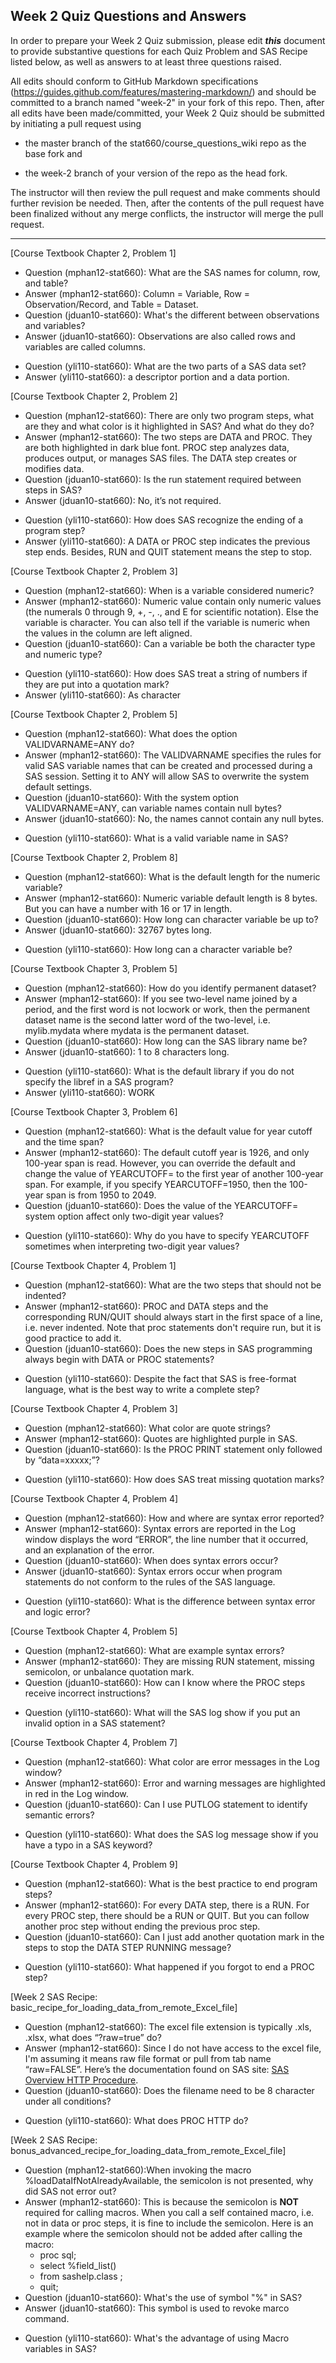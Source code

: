 
## Week 2 Quiz Questions and Answers

In order to prepare your Week 2 Quiz submission, please edit ***this*** document to provide substantive questions for each Quiz Problem and SAS Recipe listed below, as well as answers to at least three questions raised.

All edits should conform to GitHub Markdown specifications (https://guides.github.com/features/mastering-markdown/) and should be committed to a branch named "week-2" in your fork of this repo. Then, after all edits have been made/committed, your Week 2 Quiz should be submitted by initiating a pull request using

- the master branch of the stat660/course_questions_wiki repo as the base fork and

- the week-2 branch of your version of the repo as the head fork.

The instructor will then review the pull request and make comments should further revision be needed. Then, after the contents of the pull request have been finalized without any merge conflicts, the instructor will merge the pull request.



********************************************************************************



[Course Textbook Chapter 2, Problem 1]
- Question (mphan12-stat660): What are the SAS names for column, row, and table?
- Answer (mphan12-stat660): Column = Variable, Row = Observation/Record, and Table = Dataset.
- Question (jduan10-stat660): What's the different between observations and variables?
- Answer (jduan10-stat660): Observations are also called rows and variables are called columns.
* Question (yli110-stat660): What are the two parts of a SAS data set?
* Answer (yli110-stat660): a descriptor portion and a data portion. 



[Course Textbook Chapter 2, Problem 2]
- Question (mphan12-stat660): There are only two program steps, what are they and what color is it highlighted in SAS? And what do they do?
- Answer (mphan12-stat660): The two steps are DATA and PROC.  They are both highlighted in dark blue font.  PROC step analyzes data, produces output, or manages SAS files.  The DATA step creates or modifies data.
- Question (jduan10-stat660): Is the run statement required between steps in SAS?
- Answer (jduan10-stat660): No, it’s not required.
* Question (yli110-stat660): How does SAS recognize the ending of a program step?
* Answer (yli110-stat660): A DATA or PROC step indicates the previous step ends. Besides, RUN and QUIT statement means the step to stop.



[Course Textbook Chapter 2, Problem 3]
- Question (mphan12-stat660): When is a variable considered numeric?
- Answer (mphan12-stat660): Numeric value contain only numeric values (the numerals 0 through 9, +, -, ., and E for scientific notation).  Else the variable is character.  You can also tell if the variable is numeric when the values in the column are left aligned.
- Question (jduan10-stat660): Can a variable be both the character type and numeric type?
* Question (yli110-stat660): How does SAS treat a string of numbers if they are put into a quotation mark?
* Answer (yli110-stat660): As character



[Course Textbook Chapter 2, Problem 5]
- Question (mphan12-stat660): What does the option VALIDVARNAME=ANY do?
- Answer (mphan12-stat660): The VALIDVARNAME specifies the rules for valid SAS variable names that can be created and processed during a SAS session. Setting it to ANY will allow SAS to overwrite the system default settings.
- Question (jduan10-stat660): With the system option VALIDVARNAME=ANY, can variable names contain null bytes?
- Answer (jduan10-stat660): No, the names cannot contain any null bytes.
*  Question (yli110-stat660): What is a valid variable name in SAS?



[Course Textbook Chapter 2, Problem 8]
- Question (mphan12-stat660): What is the default length for the numeric variable?
- Answer (mphan12-stat660): Numeric variable default length is 8 bytes. But you can have a number with 16 or 17 in length.
- Question (jduan10-stat660): How long can character variable be up to?
- Answer (jduan10-stat660): 32767 bytes long.
* Question (yli110-stat660): How long can a character variable be?



[Course Textbook Chapter 3, Problem 5]
- Question (mphan12-stat660): How do you identify permanent dataset?
- Answer (mphan12-stat660):  If you see two-level name joined by a period, and the first word is not locwork or work, then the permanent dataset name is the second latter word of the two-level, i.e. mylib.mydata where mydata is the permanent dataset.
- Question (jduan10-stat660): How long can the SAS library name be?
- Answer (jduan10-stat660): 1 to 8 characters long.
* Question (yli110-stat660): What is the default library if you do not specify the libref in a SAS program?
* Answer (yli110-stat660): WORK



[Course Textbook Chapter 3, Problem 6]
- Question (mphan12-stat660): What is the default value for year cutoff and the time span?
- Answer (mphan12-stat660):  The default cutoff year is 1926, and only 100-year span is read. However, you can override the default and change the value of YEARCUTOFF= to the first year of another 100-year span. For example, if you specify YEARCUTOFF=1950, then the 100-year span is from 1950 to 2049.
- Question (jduan10-stat660): Does the value of the YEARCUTOFF= system option affect only two-digit year values?
* Question (yli110-stat660): Why do you have to specify YEARCUTOFF sometimes when interpreting two-digit year values?



[Course Textbook Chapter 4, Problem 1]
- Question (mphan12-stat660): What are the two steps that should not be indented?
- Answer (mphan12-stat660):  PROC and DATA steps and the corresponding RUN/QUIT should always start in the first space of a line, i.e. never indented. Note that proc statements don't require run, but it is good practice to add it.
- Question (jduan10-stat660): Does the new steps in SAS programming always begin with DATA or PROC statements?
* Question (yli110-stat660): Despite the fact that SAS is free-format language, what is the best way to write a complete step?



[Course Textbook Chapter 4, Problem 3]
- Question (mphan12-stat660): What color are quote strings?
- Answer (mphan12-stat660):  Quotes are highlighted purple in SAS.
- Question (jduan10-stat660): Is the PROC PRINT statement only followed by “data=xxxxx;”?
* Question (yli110-stat660): How does SAS treat missing quotation marks?



[Course Textbook Chapter 4, Problem 4]
- Question (mphan12-stat660): How and where are syntax error reported?
- Answer (mphan12-stat660):  Syntax errors are reported in the Log window displays the word “ERROR”, the line number that it occurred, and an explanation of the error.
- Question (jduan10-stat660): When does syntax errors occur?
- Answer (jduan10-stat660): Syntax errors occur when program statements do not conform to the rules of the SAS language.
* Question (yli110-stat660): What is the difference between syntax error and logic error?



[Course Textbook Chapter 4, Problem 5]
- Question (mphan12-stat660): What are example syntax errors?
- Answer (mphan12-stat660):  They are missing RUN statement, missing semicolon, or unbalance quotation mark.
- Question (jduan10-stat660): How can I know where the PROC steps receive incorrect instructions?
* Question (yli110-stat660): What will the SAS log show if you put an invalid option in a SAS statement?



[Course Textbook Chapter 4, Problem 7]
- Question (mphan12-stat660): What color are error messages in the Log window?
- Answer (mphan12-stat660):  Error and warning messages are highlighted in red in the Log window.
- Question (jduan10-stat660): Can I use PUTLOG statement to identify semantic errors?
* Question (yli110-stat660): What does the SAS log message show if you have a typo in a SAS keyword?



[Course Textbook Chapter 4, Problem 9]
- Question (mphan12-stat660): What is the best practice to end program steps?
- Answer (mphan12-stat660):  For every DATA step, there is a RUN. For every PROC step, there should be a RUN or QUIT. But you can follow another proc step without ending the previous proc step.
- Question (jduan10-stat660): Can I just add another quotation mark in the steps to stop the DATA STEP RUNNING message?
* Question (yli110-stat660): What happened if you forgot to end a PROC step?



[Week 2 SAS Recipe: basic_recipe_for_loading_data_from_remote_Excel_file]
- Question (mphan12-stat660): The excel file extension is typically .xls, .xlsx, what does “?raw=true” do? 
- Answer (mphan12-stat660): Since I do not have access to the excel file, I'm assuming it means raw file format or pull from tab name “raw=FALSE”.  Here’s the documentation found on SAS site: [SAS Overview HTTP Procedure](https://documentation.sas.com/?cdcId=pgmsascdc&cdcVersion=9.4_3.4&docsetId=proc&docsetTarget=n0t7v16eitluu2n15ffpfeafqszs.htm&locale=en).
- Question (jduan10-stat660): Does the filename need to be 8 character under all conditions?
* Question (yli110-stat660): What does PROC HTTP do?



[Week 2 SAS Recipe: bonus_advanced_recipe_for_loading_data_from_remote_Excel_file]
- Question (mphan12-stat660):When invoking the macro %loadDataIfNotAlreadyAvailable, the semicolon is not presented, why did SAS not error out?
- Answer (mphan12-stat660): This is because the semicolon is **NOT** required for calling macros.  When you call a self contained macro, i.e. not in data or proc steps, it is fine to include the semicolon. Here is an example where the semicolon should not be added after calling the macro:
  - proc sql;
  -  select %field_list()  
  -  from sashelp.class ;  
  - quit;
- Question (jduan10-stat660): What's the use of symbol "%" in SAS?
- Answer (jduan10-stat660): This symbol is used to revoke marco command.
* Question (yli110-stat660): What's the advantage of using Macro variables in SAS?


